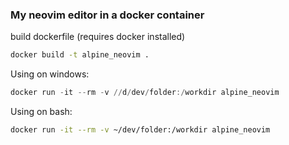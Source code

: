 ### My neovim editor in a docker container

build dockerfile (requires docker installed)
```bash
docker build -t alpine_neovim .
```
Using on windows: 
```powershell
docker run -it --rm -v //d/dev/folder:/workdir alpine_neovim
```

Using on bash:
```bash
docker run -it --rm -v ~/dev/folder:/workdir alpine_neovim
```
